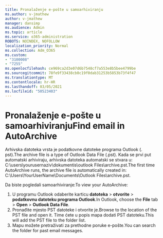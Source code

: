 ```yaml
---
title: Pronalaženje e-pošte u samoarhiviranju
ms.author: v-jmathew
author: v-jmathew
manager: dansimp
ms.audience: Admin
ms.topic: article
ms.service: o365-administration
ROBOTS: NOINDEX, NOFOLLOW
localization_priority: Normal
ms.collection: Adm_O365
ms.custom:
- "3100008"
- "7255"
ms.openlocfilehash: ce969ca2d3e07d6b7548cf7a553e8b5bee4799be
ms.sourcegitcommit: 78fe9f33438cb0c19f0dab31253b5853b73f4f47
ms.translationtype: MT
ms.contentlocale: hr-HR
ms.lasthandoff: 03/05/2021
ms.locfileid: "50523403"
---
```

# <a name="find-email-in-autoarchive"></a><span data-ttu-id="20878-102">Pronalaženje e-pošte u samoarhiviranju</span><span class="sxs-lookup"><span data-stu-id="20878-102">Find email in AutoArchive</span></span>

<span data-ttu-id="20878-103">Arhivska datoteka vrsta je podatkovne datoteke programa Outlook (. pst).</span><span class="sxs-lookup"><span data-stu-id="20878-103">The archive file is a type of Outlook Data File (.pst).</span></span> <span data-ttu-id="20878-104">Kada se prvi put automatski arhiviraju, arhivska datoteka automatski se stvara u: C:\users\yourusernaziv\dokumentis\outlook Files\archive.pst.</span><span class="sxs-lookup"><span data-stu-id="20878-104">The first time AutoArchive runs, the archive file is automatically created in: C:\Users\YourUserName\Documents\Outlook Files\archive.pst.</span></span>

<span data-ttu-id="20878-105">Da biste pogledali samoarhiviranje:</span><span class="sxs-lookup"><span data-stu-id="20878-105">To view your AutoArchive:</span></span>

1. <span data-ttu-id="20878-106">U programu Outlook odaberite karticu **datoteka** > **otvorite**  >  **podatkovnu datoteku programa Outlook**.</span><span class="sxs-lookup"><span data-stu-id="20878-106">In Outlook, choose the **File** tab > **Open** > **Outlook Data File**.</span></span>
2. <span data-ttu-id="20878-107">Pronađite mjesto PST datoteke i otvorite je.</span><span class="sxs-lookup"><span data-stu-id="20878-107">Browse to the location of the PST file and open it.</span></span> <span data-ttu-id="20878-108">Time ćete u popis mapa dodati PST datoteku.</span><span class="sxs-lookup"><span data-stu-id="20878-108">This will add the PST file to the folder list.</span></span>
3. <span data-ttu-id="20878-109">Mapu možete pretraživati za prethodne poruke e-pošte.</span><span class="sxs-lookup"><span data-stu-id="20878-109">You can search the folder for past email messages.</span></span>
